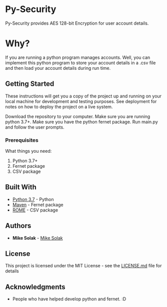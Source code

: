 # Py-Security

Py-Security provides AES 128-bit Encryption for user account details.

# Why?

If you are running a python program manages accounts.  Well, you can implement this python program to store your account details in a .csv file and then load your account details during run time.

## Getting Started

These instructions will get you a copy of the project up and running on your local machine for development and testing purposes. See deployment for notes on how to deploy the project on a live system.

Download the repository to your computer.
Make sure you are running python 3.7+.
Make sure you have the python fernet package.
Run main.py and follow the user prompts.

### Prerequisites

What things you need:
1. Python 3.7+
2. Fernet package
3. CSV package

## Built With

* [Python 3.7](https://www.python.org/downloads/) - Python
* [Maven](https://cryptography.io/en/latest/fernet/) - Fernet package
* [ROME](https://docs.python.org/3/library/csv.html) - CSV package



## Authors

* **Mike Solak** - [Mike Solak](https://github.com/solak1)


## License

This project is licensed under the MIT License - see the [LICENSE.md](LICENSE.md) file for details

## Acknowledgments

* People who have helped develop python and fernet. :D
